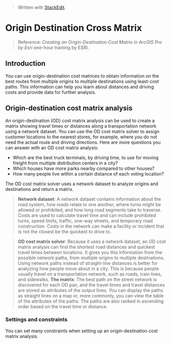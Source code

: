 


> Written with [StackEdit](https://stackedit.io/).

# Origin Destination Cross Matrix

> Reference: _Creating an Origin-Destination Cost Matrix in ArcGIS Pro  by Esri_ one-hour training by ESRI.

## Introduction

You can use origin-destination cost matrices to obtain information on the best routes from multiple origins to multiple destinations using least-cost paths. This information can help you learn about distances and driving costs and provide data for further analysis.

## Origin-destination cost matrix analysis

An origin-destination (OD) cost matrix analysis can be used to create a matrix showing travel times or distances along a transportation network using a network dataset. You can use the OD cost matrix solver to assign customer locations to the nearest stores, for example, where you do not need the actual route and driving directions. Here are more questions you can answer with an OD cost matrix analysis:

-   Which are the best truck terminals, by driving time, to use for moving freight from multiple distribution centers in a city?
-   Which houses have more parks nearby compared to other houses?
-   How many people live within a certain distance of each voting location?

The OD cost matrix solver uses a network dataset to analyze origins and destinations and return a matrix.

> **Network dataset**: A network dataset contains information about the road system, how roads relate to one another, where turns might be allowed or prohibited, and how long road segments take to traverse. Costs are used to calculate travel time and can include prohibited turns, speed limits, traffic, one-way streets, and temporary road construction. Costs in the network can make a facility or incident that is not the closest be the quickest to drive to.

> **OD cost matrix solver**: Because it uses a network dataset, an OD cost matrix analysis can find the shortest road distances and quickest travel times between locations. It gives you this information from the possible network paths, from multiple origins to multiple destinations. Using network paths instead of straight-line distances is better for analyzing how people move about in a city. This is because people usually travel on a transportation network, such as roads, train lines, and sidewalks.
> **The matrix**: The best path on the street network is discovered for each OD pair, and the travel times and travel distances are stored as attributes of the output lines. You can display the paths as straight lines on a map or, more commonly, you can view the table of the attributes of the paths. The paths are also ranked in ascending order based on the travel time or distance.

### Settings and constraints

You can set many constraints when setting up an origin-destination cost matrix analysis.
<!--stackedit_data:
eyJoaXN0b3J5IjpbMTE3NTM0MzEwNV19
-->